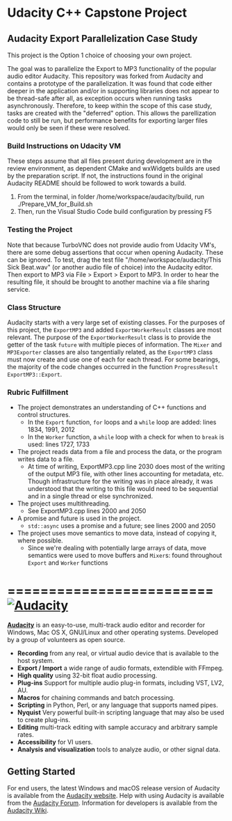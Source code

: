 # Udacity C++ Capstone Project
## Audacity Export Parallelization Case Study
This project is the Option 1 choice of choosing your own project.

The goal was to parallelize the Export to MP3 functionality of the popular audio editor Audacity.
This repository was forked from Audacity and contains a prototype of the parallelization. It was found that code either deeper in the application and/or in supporting libraries does not appear to be thread-safe after all, as exception occurs when running tasks asynchronously. Therefore, to keep within the scope of this case study, tasks are created with the "deferred" option. This allows the parellization code to still be run, but performance benefits for exporting larger files would only be seen if these were resolved. 


### Build Instructions on Udacity VM
These steps assume that all files present during development are in the review environment, as dependent CMake and wxWidgets builds are used by the preparation script. If not, the instructions found in the original Audacity README should be followed to work towards a build.
1. From the terminal, in folder /home/workspace/audacity/build, run ./Prepare_VM_for_Build.sh
2. Then, run the Visual Studio Code build configuration by pressing F5

### Testing the Project
Note that because TurboVNC does not provide audio from Udacity VM's, there are some debug assertions that occur when opening Audacity. These can be ignored.
To test, drag the test file "/home/workspace/audacity/This Sick Beat.wav" (or another audio file of choice) into the Audacity editor. Then export to MP3 via File > Export > Export to MP3.
In order to hear the resulting file, it should be brought to another machine via a file sharing service.

### Class Structure
Audacity starts with a very large set of existing classes. For the purposes of this project, the `ExportMP3` and added `ExportWorkerResult` classes are most relevant. The purpose of the `ExportWorkerResult` class is to provide the getter of the task `future` with multiple pieces of information. The `Mixer` and `MP3Exporter` classes are also tangentially related, as the `ExportMP3` class must now create and use one of each for each thread. For some bearings, the majority of the code changes occurred in the function `ProgressResult ExportMP3::Export`.

### Rubric Fulfillment
- The project demonstrates an understanding of C++ functions and control structures.
    - In the `Export` function, `for` loops and a `while` loop are added: lines 1834, 1991, 2012 
    - In the `Worker` function, a `while` loop with a check for when to `break` is used: lines 1727, 1733
- The project reads data from a file and process the data, or the program writes data to a file.
    - At time of writing, ExportMP3.cpp line 2030 does most of the writing of the output MP3 file, with other lines accounting for metadata, etc. Though infrastructure for the writing was in place already, it was understood that the writing to this file would need to be sequential and in a single thread or else synchronized.
- The project uses multithreading.
    - See ExportMP3.cpp lines 2000 and 2050
- A promise and future is used in the project.
    - `std::async` uses a promise and a future; see lines 2000 and 2050
- The project uses move semantics to move data, instead of copying it, where possible.
    - Since we're dealing with potentially large arrays of data, move semantics were used to move buffers and `Mixer`s: found throughout `Export` and `Worker` functions
    

=========================
[![Audacity](https://forum.audacityteam.org/styles/prosilver/theme/images/Audacity-logo_75px_trans_forum.png)](https://www.audacityteam.org) 
=========================

[**Audacity**](https://www.audacityteam.org) is an easy-to-use, multi-track audio editor and recorder for Windows, Mac OS X, GNU/Linux and other operating systems. Developed by a group of volunteers as open source.

- **Recording** from any real, or virtual audio device that is available to the host system.
- **Export / Import** a wide range of audio formats, extendible with FFmpeg.
- **High quality** using 32-bit float audio processing.
- **Plug-ins** Support for multiple audio plug-in formats, including VST, LV2, AU.
- **Macros** for chaining commands and batch processing.
- **Scripting** in Python, Perl, or any language that supports named pipes.
- **Nyquist** Very powerful built-in scripting language that may also be used to create plug-ins.
- **Editing** multi-track editing with sample accuracy and arbitrary sample rates.
- **Accessibility** for VI users.
- **Analysis and visualization** tools to analyze audio, or other signal data.

## Getting Started

For end users, the latest Windows and macOS release version of Audacity is available from the [Audacity website](https://www.audacityteam.org/download/).
Help with using Audacity is available from the [Audacity Forum](https://forum.audacityteam.org/).
Information for developers is available from the [Audacity Wiki](https://wiki.audacityteam.org/wiki/For_Developers).
